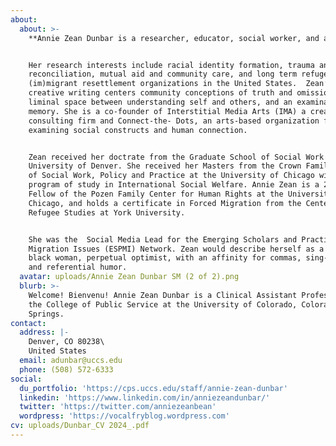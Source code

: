 ```yaml
---
about:
  about: >-
    **Annie Zean Dunbar is a researcher, educator, social worker, and artist.** 


    Her research interests include racial identity formation, trauma and
    reconciliation, mutual aid and community care, and long term refugee and
    (im)migrant resettlement organizations in the United States.  Zean’s
    creative writing centers community conceptions of truth and omission, the
    liminal space between understanding self and others, and an examination of
    memory. She is a co-founder of Interstitial Media Arts (IMA) a creative
    consulting firm and Connect-the- Dots, an arts-based organization focused on
    examining social constructs and human connection. 


    Zean received her doctrate from the Graduate School of Social Work at the
    University of Denver. She received her Masters from the Crown Family School
    of Social Work, Policy and Practice at the University of Chicago with a
    program of study in International Social Welfare. Annie Zean is a 2014
    Fellow of the Pozen Family Center for Human Rights at the University of
    Chicago, and holds a certificate in Forced Migration from the Center for
    Refugee Studies at York University. 


    She was the  Social Media Lead for the Emerging Scholars and Practitioner on
    Migration Issues (ESPMI) Network. Zean would describe herself as a post-goth
    black woman, perpetual optimist, with an affinity for commas, sing-alongs,
    and referential humor.
  avatar: uploads/Annie Zean Dunbar SM (2 of 2).png
  blurb: >-
    Welcome! Bienvenu! Annie Zean Dunbar is a Clinical Assistant Professor in
    the College of Public Service at the University of Colorado, Colorado
    Springs.
contact:
  address: |-
    Denver, CO 80238\
    United States
  email: adunbar@uccs.edu
  phone: (508) 572-6333
social:
  du_portfolio: 'https://cps.uccs.edu/staff/annie-zean-dunbar'
  linkedin: 'https://www.linkedin.com/in/anniezeandunbar/'
  twitter: 'https://twitter.com/anniezeanbean'
  wordpress: 'https://vocalfryblog.wordpress.com'
cv: uploads/Dunbar_CV 2024_.pdf
---
```


